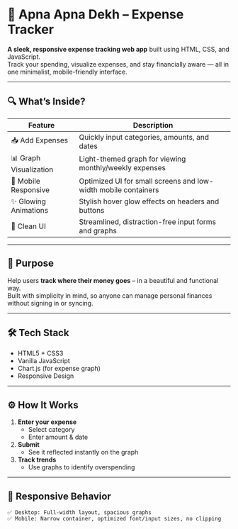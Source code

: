 # 💸 Apna Apna Dekh – Expense Tracker

**A sleek, responsive expense tracking web app** built using HTML, CSS, and JavaScript.  
Track your spending, visualize expenses, and stay financially aware — all in one minimalist, mobile-friendly interface.

---

## 🔍 What’s Inside?

| Feature                | Description                                                                 |
|------------------------|-----------------------------------------------------------------------------|
| 📥 Add Expenses         | Quickly input categories, amounts, and dates                                |
| 📊 Graph Visualization  | Light-themed graph for viewing monthly/weekly expenses                      |
| 📱 Mobile Responsive     | Optimized UI for small screens and low-width mobile containers              |
| ✨ Glowing Animations    | Stylish hover glow effects on headers and buttons                          |
| 🎨 Clean UI              | Streamlined, distraction-free input forms and graphs                        |

---

## 🎯 Purpose

Help users **track where their money goes** – in a beautiful and functional way.  
Built with simplicity in mind, so anyone can manage personal finances without signing in or syncing.

---

## 🛠️ Tech Stack

- HTML5 + CSS3
- Vanilla JavaScript
- Chart.js (for expense graph)
- Responsive Design

---

## ⚙️ How It Works

1. **Enter your expense**
   - Select category
   - Enter amount & date
2. **Submit**
   - See it reflected instantly on the graph
3. **Track trends**
   - Use graphs to identify overspending

---

## 📱 Responsive Behavior

```plaintext
✅ Desktop: Full-width layout, spacious graphs
✅ Mobile: Narrow container, optimized font/input sizes, no clipping
